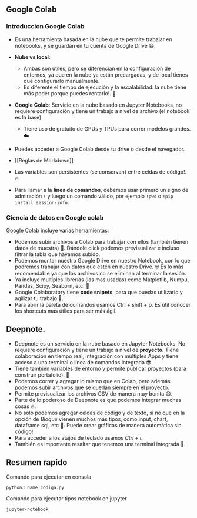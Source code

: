 

## Google Colab

### Introduccion Google Colab
-   Es una herramienta basada en la nube que te permite trabajar en notebooks, y se guardan en tu cuenta de Google Drive 😃.
    
-   **Nube vs local**: 
	- Ambas son útiles, pero se diferencian en la configuración de entornos, ya que en la nube ya están precargadas, y de local tienes que configurarlo manualmente. 
	- Es diferente el tiempo de ejecución y la escalabilidad: la nube tiene más poder porque puedes rentarlo!. 💸
    
-   **Google Colab**: Servicio en la nube basado en Jupyter Notebooks, no requiere configuración y tiene un trabajo a nivel de archivo (el notebook es la base). 
	- Tiene uso de gratuito de GPUs y TPUs para correr modelos grandes. ☁️
    
-   Puedes acceder a Google Colab desde tu drive o desde el navegador.

- [[Reglas de Markdown]]
    
-   Las variables son persistentes (se conservan) entre celdas de código!. 🔥
    
-   Para llamar a la **línea de comandos**, debemos usar primero un signo de admiración `!` y luego un comando válido, por ejemplo `!pwd` o `!pip install session-info`.
    

### Ciencia de datos en Google colab

Google Colab incluye varias herramientas:

-   Podemos subir archivos a Colab para trabajar con ellos (también tienen datos de muestra) 🔢. Dándole click podemos previsualizar e incluso filtrar la tabla que hayamos subido.
-   Podemos montar nuestro Google Drive en nuestro Notebook, con lo que podremos trabajar con datos que estén en nuestro Drive. 🤓 Es lo más recomendable ya que los archivos no se eliminan al terminar la sesión.
-   Ya incluye multiples librerías (las mas usadas) como Matplotlib, Numpu, Pandas, Scipy, Seaborn, etc. 💫
-   Google Colaboratory tiene **code snipets**, para que puedas utilizarlo y agilizar tu trabajo 🤯.
-   Para abrir la paleta de comandos usamos Ctrl + shift + p. Es útil conocer los shortcuts más útiles para ser más ágil.

## Deepnote.

-   Deepnote es un servicio en la nube basado en Jupyter Notebooks. No requiere configuración y tiene un trabajo a nivel de **proyecto**. Tiene colaboración en tiempo real, integración con múltiples Apps y tiene acceso a una terminal o línea de comandos integrada 😎.
-   Tiene también variables de entorno y permite publicar proyectos (para construir portafolio). 🎉
-   Podemos correr y agregar lo mismo que en Colab, pero además podemos subir archivos que se quedan siempre en el proyecto.
-   Permite previsualizar los archivos CSV de manera muy bonita 😄.
-   Parte de lo poderoso de Deepnote es que podemos integrar muchas cosas 🔥.
-   No solo podemos agregar celdas de código y de texto, si no que en la opción de _Bloque_ vienen muchos más tipos, como input, chart, dataframe sql, etc 🤯. Puede crear gráficas de manera automática sin código!
-   Para acceder a los atajos de teclado usamos _Ctrl + i_.
-   También es importante resaltar que tenemos una terminal integrada 🤖.



## Resumen rapido

Comando para ejecutar en consola
``` Comando
python3 name_codigo.py
```

Comando para ejecutar tipos notebook en jupyter
``` Comando
jupyter-notebook
```